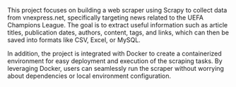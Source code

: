 This project focuses on building a web scraper using Scrapy to collect data from vnexpress.net, specifically targeting news related to the UEFA Champions League. The goal is to extract useful information such as article titles, publication dates, authors, content, tags, and links, which can then be saved into formats like CSV, Excel, or MySQL.

In addition, the project is integrated with Docker to create a containerized environment for easy deployment and execution of the scraping tasks. By leveraging Docker, users can seamlessly run the scraper without worrying about dependencies or local environment configuration.
